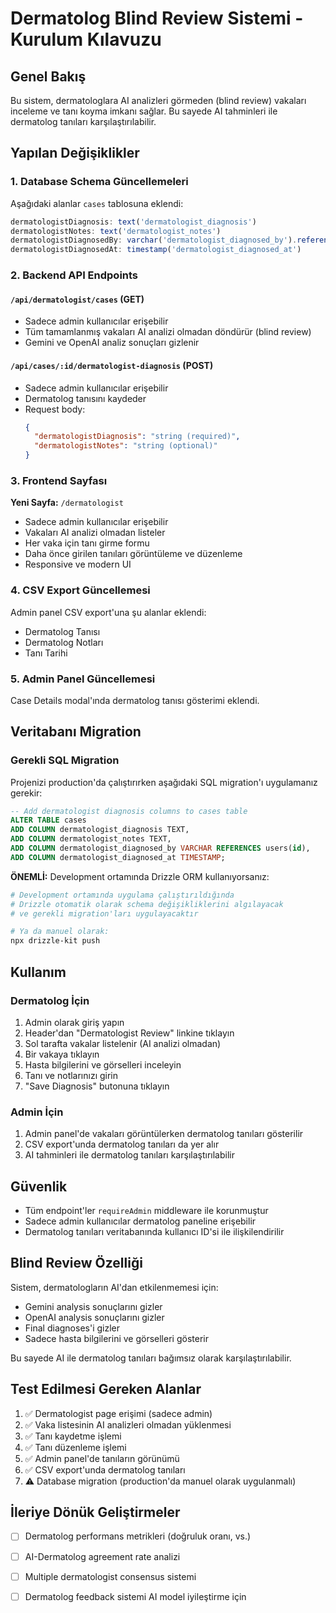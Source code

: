 # Dermatolog Blind Review Sistemi - Kurulum Kılavuzu

## Genel Bakış
Bu sistem, dermatologlara AI analizleri görmeden (blind review) vakaları inceleme ve tanı koyma imkanı sağlar. Bu sayede AI tahminleri ile dermatolog tanıları karşılaştırılabilir.

## Yapılan Değişiklikler

### 1. Database Schema Güncellemeleri
Aşağıdaki alanlar `cases` tablosuna eklendi:

```typescript
dermatologistDiagnosis: text('dermatologist_diagnosis')
dermatologistNotes: text('dermatologist_notes')
dermatologistDiagnosedBy: varchar('dermatologist_diagnosed_by').references(() => users.id)
dermatologistDiagnosedAt: timestamp('dermatologist_diagnosed_at')
```

### 2. Backend API Endpoints

#### `/api/dermatologist/cases` (GET)
- Sadece admin kullanıcılar erişebilir
- Tüm tamamlanmış vakaları AI analizi olmadan döndürür (blind review)
- Gemini ve OpenAI analiz sonuçları gizlenir

#### `/api/cases/:id/dermatologist-diagnosis` (POST)
- Sadece admin kullanıcılar erişebilir
- Dermatolog tanısını kaydeder
- Request body:
  ```json
  {
    "dermatologistDiagnosis": "string (required)",
    "dermatologistNotes": "string (optional)"
  }
  ```

### 3. Frontend Sayfası
**Yeni Sayfa:** `/dermatologist`
- Sadece admin kullanıcılar erişebilir
- Vakaları AI analizi olmadan listeler
- Her vaka için tanı girme formu
- Daha önce girilen tanıları görüntüleme ve düzenleme
- Responsive ve modern UI

### 4. CSV Export Güncellemesi
Admin panel CSV export'una şu alanlar eklendi:
- Dermatolog Tanısı
- Dermatolog Notları
- Tanı Tarihi

### 5. Admin Panel Güncellemesi
Case Details modal'ında dermatolog tanısı gösterimi eklendi.

## Veritabanı Migration

### Gerekli SQL Migration

Projenizi production'da çalıştırırken aşağıdaki SQL migration'ı uygulamanız gerekir:

```sql
-- Add dermatologist diagnosis columns to cases table
ALTER TABLE cases 
ADD COLUMN dermatologist_diagnosis TEXT,
ADD COLUMN dermatologist_notes TEXT,
ADD COLUMN dermatologist_diagnosed_by VARCHAR REFERENCES users(id),
ADD COLUMN dermatologist_diagnosed_at TIMESTAMP;
```

**ÖNEMLİ:** Development ortamında Drizzle ORM kullanıyorsanız:

```bash
# Development ortamında uygulama çalıştırıldığında
# Drizzle otomatik olarak schema değişikliklerini algılayacak
# ve gerekli migration'ları uygulayacaktır

# Ya da manuel olarak:
npx drizzle-kit push
```

## Kullanım

### Dermatolog İçin
1. Admin olarak giriş yapın
2. Header'dan "Dermatologist Review" linkine tıklayın
3. Sol tarafta vakalar listelenir (AI analizi olmadan)
4. Bir vakaya tıklayın
5. Hasta bilgilerini ve görselleri inceleyin
6. Tanı ve notlarınızı girin
7. "Save Diagnosis" butonuna tıklayın

### Admin İçin
1. Admin panel'de vakaları görüntülerken dermatolog tanıları gösterilir
2. CSV export'unda dermatolog tanıları da yer alır
3. AI tahminleri ile dermatolog tanıları karşılaştırılabilir

## Güvenlik
- Tüm endpoint'ler `requireAdmin` middleware ile korunmuştur
- Sadece admin kullanıcılar dermatolog paneline erişebilir
- Dermatolog tanıları veritabanında kullanıcı ID'si ile ilişkilendirilir

## Blind Review Özelliği
Sistem, dermatologların AI'dan etkilenmemesi için:
- Gemini analysis sonuçlarını gizler
- OpenAI analysis sonuçlarını gizler
- Final diagnoses'i gizler
- Sadece hasta bilgilerini ve görselleri gösterir

Bu sayede AI ile dermatolog tanıları bağımsız olarak karşılaştırılabilir.

## Test Edilmesi Gereken Alanlar
1. ✅ Dermatologist page erişimi (sadece admin)
2. ✅ Vaka listesinin AI analizleri olmadan yüklenmesi
3. ✅ Tanı kaydetme işlemi
4. ✅ Tanı düzenleme işlemi
5. ✅ Admin panel'de tanıların görünümü
6. ✅ CSV export'unda dermatolog tanıları
7. ⚠️ Database migration (production'da manuel olarak uygulanmalı)

## İleriye Dönük Geliştirmeler
- [ ] Dermatolog performans metrikleri (doğruluk oranı, vs.)
- [ ] AI-Dermatolog agreement rate analizi
- [ ] Multiple dermatologist consensus sistemi
- [ ] Dermatolog feedback sistemi AI model iyileştirme için

